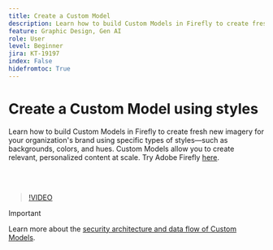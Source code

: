 ```yaml
---
title: Create a Custom Model
description: Learn how to build Custom Models in Firefly to create fresh new imagery for your organization's brand
feature: Graphic Design, Gen AI
role: User
level: Beginner
jira: KT-19197
index: False
hidefromtoc: True
---
```

# Create a Custom Model using styles

Learn how to build Custom Models in Firefly to create fresh new imagery for your organization's brand using specific types of styles—such as backgrounds, colors, and hues. Custom Models allow you to create relevant, personalized content at scale. Try Adobe Firefly [here](https://firefly.adobe.com/).

<br>&nbsp;

>[!VIDEO](https://video.tv.adobe.com/v/3474931?quality=12&learn=on&hidetitle=true)

>[!IMPORTANT]
>
>Learn more about the [security architecture and data flow of Custom Models](https://www.adobe.com/content/dam/cc/en/trust-center/ungated/whitepapers/creative-cloud/adobe-firefly-custom-models-security-fact-sheet.pdf).
